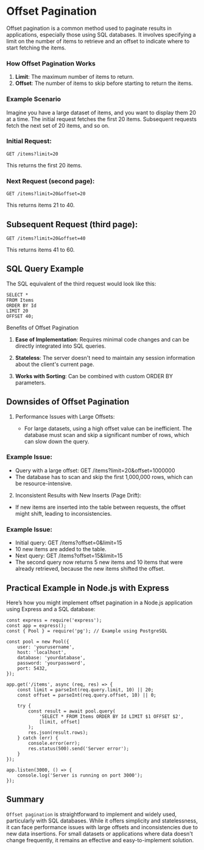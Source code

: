 # Offset Pagination

Offset pagination is a common method used to paginate results in applications, especially those using SQL databases. It involves specifying a limit on the number of items to retrieve and an offset to indicate where to start fetching the items.

### How Offset Pagination Works

  1. __Limit__: The maximum number of items to return.
  2. __Offset__: The number of items to skip before starting to return the items.

### Example Scenario

Imagine you have a large dataset of items, and you want to display them 20 at a time. The initial request fetches the first 20 items. Subsequent requests fetch the next set of 20 items, and so on.

### Initial Request:

    GET /items?limit=20

This returns the first 20 items.

### Next Request (second page):

    GET /items?limit=20&offset=20

This returns items 21 to 40.

## Subsequent Request (third page):

    GET /items?limit=20&offset=40

This returns items 41 to 60.

## SQL Query Example

The SQL equivalent of the third request would look like this:

    SELECT *
    FROM Items
    ORDER BY Id
    LIMIT 20
    OFFSET 40;

Benefits of Offset Pagination

1. __Ease of Implementation__: Requires minimal code changes and can be directly integrated into SQL queries.

2. __Stateless__: The server doesn't need to maintain any session information about the client's current page.

3. __Works with Sorting__: Can be combined with custom ORDER BY parameters.

## Downsides of Offset Pagination

1. Performance Issues with Large Offsets:

      - For large datasets, using a high offset value can be inefficient. The database must scan and skip a significant number of rows, which can slow down the query.
  
### Example Issue:

  - Query with a large offset: GET /items?limit=20&offset=1000000
  - The database has to scan and skip the first 1,000,000 rows, which can be resource-intensive.

2. Inconsistent Results with New Inserts (Page Drift):

  - If new items are inserted into the table between requests, the offset might shift, leading to inconsistencies.

### Example Issue:

  - Initial query: GET /items?offset=0&limit=15
  - 10 new items are added to the table.
  - Next query: GET /items?offset=15&limit=15
  - The second query now returns 5 new items and 10 items that were already retrieved, because the new items shifted the offset.

## Practical Example in Node.js with Express

Here’s how you might implement offset pagination in a Node.js application using Express and a SQL database:

    const express = require('express');
    const app = express();
    const { Pool } = require('pg'); // Example using PostgreSQL

    const pool = new Pool({
        user: 'yourusername',
        host: 'localhost',
        database: 'yourdatabase',
        password: 'yourpassword',
        port: 5432,
    });

    app.get('/items', async (req, res) => {
        const limit = parseInt(req.query.limit, 10) || 20;
        const offset = parseInt(req.query.offset, 10) || 0;

        try {
            const result = await pool.query(
                'SELECT * FROM Items ORDER BY Id LIMIT $1 OFFSET $2',
                [limit, offset]
            );
            res.json(result.rows);
        } catch (err) {
            console.error(err);
            res.status(500).send('Server error');
        }
    });

    app.listen(3000, () => {
        console.log('Server is running on port 3000');
    });

## Summary

`Offset pagination` is straightforward to implement and widely used, particularly with SQL databases. While it offers simplicity and statelessness, it can face performance issues with large offsets and inconsistencies due to new data insertions. For small datasets or applications where data doesn't change frequently, it remains an effective and easy-to-implement solution.
